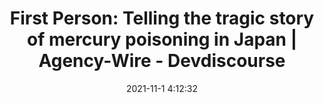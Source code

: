 ---
"title": "First Person: Telling the tragic story of mercury poisoning in Japan | Agency-Wire - Devdiscourse"
"date": "2021-11-1 4:12:32"
"feed_name": "GOOGLENEWSINDUSTRIAL"
"feed_website": "https://news.google.com/search?q=industrial%2Bincident&hl=en-US&gl=US&ceid=US:en"
"feed_rss": "https://news.google.com/rss/search?q=industrial%2Bincident&hl=en-US&gl=US&ceid=US:en"
"link": "https://www.devdiscourse.com/article/agency-wire/1790120-first-person-telling-the-tragic-story-of-mercury-poisoning-in-japan"
"source": "{'href': 'https://www.devdiscourse.com', 'title': 'Devdiscourse'}"
"file": "_posts/2021-1-1-d8559bac1c99ed63e5aa7cb52c552d6a6d486c87.md"
"accident": "0"
"drilling": "0"
"dead": "0"
"injured": "0"
"arrested": "0"
"place": "unknown place"
"where": "unknown site"
"causes": "unknown"
"place_uri": "unknown place"
---